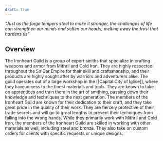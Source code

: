 ```yaml
---
draft: true
---
```


*"Just as the forge tempers steel to make it stronger, the challenges of life can strengthen our minds and soften our hearts, melting away the frost that hardens us"*
## Overview
The Ironheart Guild is a group of expert smiths that specialize in crafting weapons and armor from Mithril and Cold Iron. They are highly respected throughout the So'Dar Empire for their skill and craftsmanship, and their products are highly sought after by warriors and adventurers alike. The guild operates out of a large workshop in the [[Capital City of Iglice]], where they have access to the finest materials and tools. They are known to take on apprentices and train them in the art of smithing, passing down their knowledge and techniques to the next generation. The members of the Ironheart Guild are known for their dedication to their craft, and they take great pride in the quality of their work. They are fiercely protective of their trade secrets and will go to great lengths to prevent their techniques from falling into the wrong hands. While they primarily work with Mithril and Cold Iron, the members of the Ironheart Guild are skilled in working with other materials as well, including steel and bronze. They also take on custom orders for clients with specific requests or unique designs.